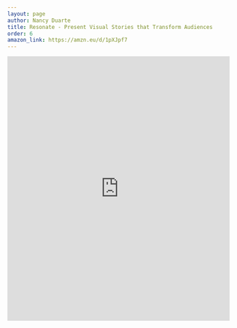 ```yaml
---
layout: page
author: Nancy Duarte
title: Resonate - Present Visual Stories that Transform Audiences
order: 6
amazon_link: https://amzn.eu/d/1pXJpf7
---
```


<iframe type="text/html" sandbox="allow-scripts allow-same-origin allow-popups" width="100%" height="600px" frameborder="0" allowfullscreen style="max-width:100%" src="https://lesen.amazon.de/kp/card?asin=B00F0U74IQ&preview=inline&linkCode=kpe&ref_=cm_sw_r_kb_dp_MFD2FM6CJKDK5V409DSJ" ></iframe>

